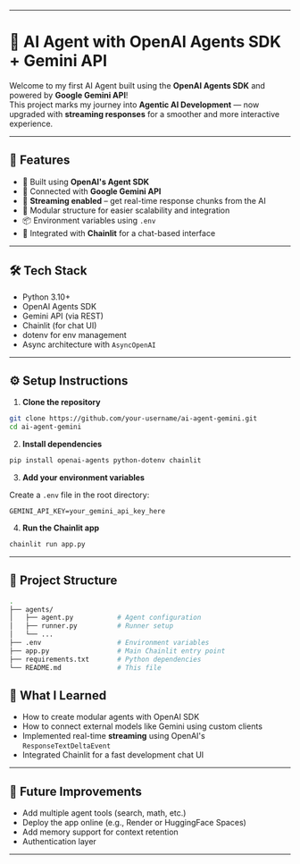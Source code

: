 
---


# 🤖 AI Agent with OpenAI Agents SDK + Gemini API

Welcome to my first AI Agent built using the **OpenAI Agents SDK** and powered by **Google Gemini API**!  
This project marks my journey into **Agentic AI Development** — now upgraded with **streaming responses** for a smoother and more interactive experience.

---

## 🚀 Features

- 🔧 Built using **OpenAI's Agent SDK**
- 🤖 Connected with **Google Gemini API**
- 🌊 **Streaming enabled** – get real-time response chunks from the AI
- 🧠 Modular structure for easier scalability and integration
- 📦 Environment variables using `.env`
- 💬 Integrated with **Chainlit** for a chat-based interface

---

## 🛠 Tech Stack

- Python 3.10+
- OpenAI Agents SDK
- Gemini API (via REST)
- Chainlit (for chat UI)
- dotenv for env management
- Async architecture with `AsyncOpenAI`

---

## ⚙️ Setup Instructions

1. **Clone the repository**

```bash
git clone https://github.com/your-username/ai-agent-gemini.git
cd ai-agent-gemini
````

2. **Install dependencies**

```bash
pip install openai-agents python-dotenv chainlit
```

3. **Add your environment variables**

Create a `.env` file in the root directory:

```env
GEMINI_API_KEY=your_gemini_api_key_here
```

4. **Run the Chainlit app**

```bash
chainlit run app.py
```

---

## 📂 Project Structure

```bash
.
├── agents/
│   ├── agent.py           # Agent configuration
│   ├── runner.py          # Runner setup
│   └── ...
├── .env                   # Environment variables
├── app.py                 # Main Chainlit entry point
├── requirements.txt       # Python dependencies
└── README.md              # This file
```



## 🧠 What I Learned

* How to create modular agents with OpenAI SDK
* How to connect external models like Gemini using custom clients
* Implemented real-time **streaming** using OpenAI's `ResponseTextDeltaEvent`
* Integrated Chainlit for a fast development chat UI

---

## 📌 Future Improvements

* Add multiple agent tools (search, math, etc.)
* Deploy the app online (e.g., Render or HuggingFace Spaces)
* Add memory support for context retention
* Authentication layer

---




